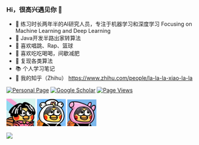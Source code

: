 
### Hi，很高兴遇见你 👋

- 🧡 练习时长两年半的AI研究人员，专注于机器学习和深度学习 Focusing on Machine Learning and Deep Learning
- 🔨 Java开发半路出家转算法
- 🍬 喜欢唱跳、Rap、篮球
- 🥩 喜欢吃吃喝喝，间歇减肥
- 📯 复现各类算法
- 📚 个人学习笔记
- 🍱 我的知乎（Zhihu） https://www.zhihu.com/people/la-la-la-xiao-la-la

[![Personal Page](https://img.shields.io/badge/Personal%20Page-Visit-blueviolet)](https://github.com/Qixxxxx)
[![Google Scholar](https://img.shields.io/badge/Google%20Scholar-Profile-blue)](https://github.com/Qixxxxx)
[![Page Views](https://komarev.com/ghpvc/?username=vainf&label=Page%20Views&color=ad2352)](https://github.com/Qixxxxx)


<img src="https://github.com/Qixxxxx/Qixxxxx/blob/main/Snipaste_2024-11-13_10-41-09.png" width="15%"></img>
<img src="https://github.com/Qixxxxx/Qixxxxx/blob/main/Snipaste_2024-11-13_10-41-31.png" width="15%"></img>
<img src="https://github.com/Qixxxxx/Qixxxxx/blob/main/Snipaste_2024-11-13_10-41-55.png" width="15%"></img>


<picture>
<source 
  srcset="https://github-readme-stats.vercel.app/api?username=Qixxxxx&show_icons=true&theme=calm"
  media="(prefers-color-scheme: dark)"
/>
<source
  srcset="https://github-readme-stats.vercel.app/api?username=Qixxxxx&show_icons=true&theme=calm"
  media="(prefers-color-scheme: light), (prefers-color-scheme: no-preference)"
/>
<img src="https://github-readme-stats.vercel.app/api?username=Qixxxxx&show_icons=true&theme=calm" />
</picture>
